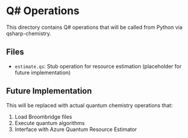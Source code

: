 # Q# Operations

This directory contains Q# operations that will be called from Python via qsharp-chemistry.

## Files

- `estimate.qs`: Stub operation for resource estimation (placeholder for future implementation)

## Future Implementation

This will be replaced with actual quantum chemistry operations that:
1. Load Broombridge files
2. Execute quantum algorithms
3. Interface with Azure Quantum Resource Estimator
